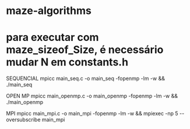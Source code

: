 # maze-algorithms
# para executar com maze_sizeof_Size, é necessário mudar N em constants.h

SEQUENCIAL
mpicc main_seq.c -o main_seq -fopenmp -lm -w && ./main_seq

OPEN MP
mpicc main_openmp.c -o main_openmp -fopenmp -lm -w && ./main_openmp

MPI
mpicc main_mpi.c -o main_mpi -fopenmp -lm -w && mpiexec -np 5 --oversubscribe main_mpi
